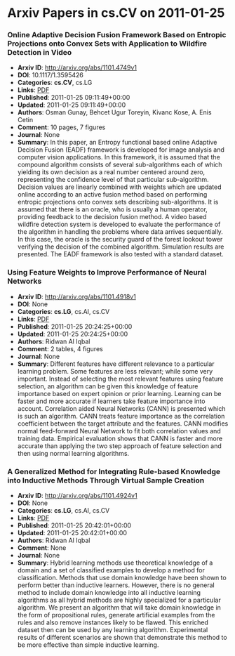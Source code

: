 # Arxiv Papers in cs.CV on 2011-01-25
### Online Adaptive Decision Fusion Framework Based on Entropic Projections onto Convex Sets with Application to Wildfire Detection in Video
- **Arxiv ID**: http://arxiv.org/abs/1101.4749v1
- **DOI**: 10.1117/1.3595426
- **Categories**: **cs.CV**, cs.LG
- **Links**: [PDF](http://arxiv.org/pdf/1101.4749v1)
- **Published**: 2011-01-25 09:11:49+00:00
- **Updated**: 2011-01-25 09:11:49+00:00
- **Authors**: Osman Gunay, Behcet Ugur Toreyin, Kivanc Kose, A. Enis Cetin
- **Comment**: 10 pages, 7 figures
- **Journal**: None
- **Summary**: In this paper, an Entropy functional based online Adaptive Decision Fusion (EADF) framework is developed for image analysis and computer vision applications. In this framework, it is assumed that the compound algorithm consists of several sub-algorithms each of which yielding its own decision as a real number centered around zero, representing the confidence level of that particular sub-algorithm. Decision values are linearly combined with weights which are updated online according to an active fusion method based on performing entropic projections onto convex sets describing sub-algorithms. It is assumed that there is an oracle, who is usually a human operator, providing feedback to the decision fusion method. A video based wildfire detection system is developed to evaluate the performance of the algorithm in handling the problems where data arrives sequentially. In this case, the oracle is the security guard of the forest lookout tower verifying the decision of the combined algorithm. Simulation results are presented. The EADF framework is also tested with a standard dataset.



### Using Feature Weights to Improve Performance of Neural Networks
- **Arxiv ID**: http://arxiv.org/abs/1101.4918v1
- **DOI**: None
- **Categories**: **cs.LG**, cs.AI, cs.CV
- **Links**: [PDF](http://arxiv.org/pdf/1101.4918v1)
- **Published**: 2011-01-25 20:24:25+00:00
- **Updated**: 2011-01-25 20:24:25+00:00
- **Authors**: Ridwan Al Iqbal
- **Comment**: 2 tables, 4 figures
- **Journal**: None
- **Summary**: Different features have different relevance to a particular learning problem. Some features are less relevant; while some very important. Instead of selecting the most relevant features using feature selection, an algorithm can be given this knowledge of feature importance based on expert opinion or prior learning. Learning can be faster and more accurate if learners take feature importance into account. Correlation aided Neural Networks (CANN) is presented which is such an algorithm. CANN treats feature importance as the correlation coefficient between the target attribute and the features. CANN modifies normal feed-forward Neural Network to fit both correlation values and training data. Empirical evaluation shows that CANN is faster and more accurate than applying the two step approach of feature selection and then using normal learning algorithms.



### A Generalized Method for Integrating Rule-based Knowledge into Inductive Methods Through Virtual Sample Creation
- **Arxiv ID**: http://arxiv.org/abs/1101.4924v1
- **DOI**: None
- **Categories**: **cs.LG**, cs.AI, cs.CV
- **Links**: [PDF](http://arxiv.org/pdf/1101.4924v1)
- **Published**: 2011-01-25 20:42:01+00:00
- **Updated**: 2011-01-25 20:42:01+00:00
- **Authors**: Ridwan Al Iqbal
- **Comment**: None
- **Journal**: None
- **Summary**: Hybrid learning methods use theoretical knowledge of a domain and a set of classified examples to develop a method for classification. Methods that use domain knowledge have been shown to perform better than inductive learners. However, there is no general method to include domain knowledge into all inductive learning algorithms as all hybrid methods are highly specialized for a particular algorithm. We present an algorithm that will take domain knowledge in the form of propositional rules, generate artificial examples from the rules and also remove instances likely to be flawed. This enriched dataset then can be used by any learning algorithm. Experimental results of different scenarios are shown that demonstrate this method to be more effective than simple inductive learning.



